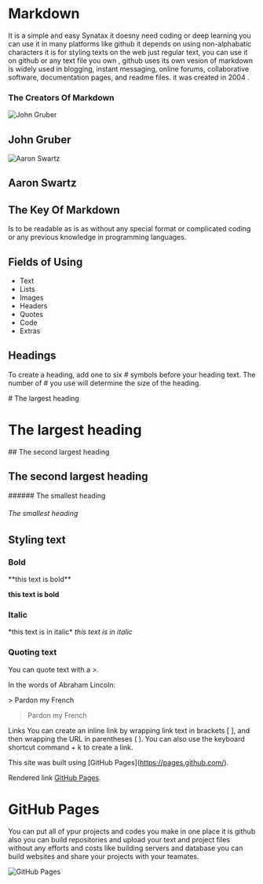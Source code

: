
# Markdown

It is a simple and easy Synatax it doesny need coding or deep learning you can use it in many platforms like github it depends on using non-alphabatic characters
it is for styling texts on the web just regular text, you can use it on github or any text file you own , github uses its own vesion of markdown   is widely used in blogging, instant messaging, online forums, collaborative software, documentation pages, and readme files. it was created in 2004 .





### The Creators Of Markdown
                                                            
                                                            
![John Gruber](https://upload.wikimedia.org/wikipedia/commons/thumb/6/64/John_Gruber%2C_2009_%28cropped%29.jpg/200px-John_Gruber%2C_2009_%28cropped%29.jpg)                                                            
 ## John Gruber 
   
 
 ![Aaron Swartz](https://upload.wikimedia.org/wikipedia/commons/thumb/0/06/Aaron_Swartz_profile.jpg/220px-Aaron_Swartz_profile.jpg)
 
 ## Aaron Swartz
                                
                                
## The Key Of Markdown

Is to be readable as is as without any special format or complicated coding or any previous knowledge in programming languages.


## Fields of Using
* Text 
* Lists 
* Images 
* Headers 
* Quotes 
* Code 
* Extras

## Headings
To create a heading, add one to six # symbols before your heading text. The number of # you use will determine the size of the heading.

  \# The largest heading

# The largest heading

\## The second largest heading
## The second largest heading

\###### The smallest heading

###### The smallest heading

## Styling text

### Bold


\*\*this text is bold\*\*

**this text is bold**

### Italic

\*this text is in italic\*
*this text is in italic*


### Quoting text

You can quote text with a \>.

In the words of Abraham Lincoln:

\> Pardon my French

> Pardon my French

Links
You can create an inline link by wrapping link text in brackets [ ], and then wrapping the URL in parentheses ( ). You can also use the keyboard shortcut command + k to create a link.

This site was built using \[GitHub Pages](https://pages.github.com/).

Rendered link [GitHub Pages](https://pages.github.com/).

# GitHub Pages

You can put all of ypur projects and codes you make in one place it is github also you can build repositories and upload your text and project files 
without any efforts and costs like building servers and database  you can build websites and share your projects with your teamates.

![GitHub Pages](https://team-coder.com/images/posts/2020-06-14-github-pages-and-jekyll/title-image.jpg)


